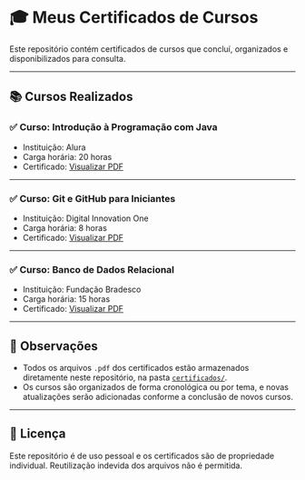 # 🎓 Meus Certificados de Cursos

Este repositório contém certificados de cursos que concluí, organizados e disponibilizados para consulta.

---

## 📚 Cursos Realizados

### ✅ Curso: **Introdução à Programação com Java**
- Instituição: Alura
- Carga horária: 20 horas
- Certificado: [Visualizar PDF](certificados/introducao-java.pdf)

---

### ✅ Curso: **Git e GitHub para Iniciantes**
- Instituição: Digital Innovation One
- Carga horária: 8 horas
- Certificado: [Visualizar PDF](certificados/git-github.pdf)

---

### ✅ Curso: **Banco de Dados Relacional**
- Instituição: Fundação Bradesco
- Carga horária: 15 horas
- Certificado: [Visualizar PDF](certificados/banco-dados.pdf)

---

## 📝 Observações

- Todos os arquivos `.pdf` dos certificados estão armazenados diretamente neste repositório, na pasta [`certificados/`](certificados).
- Os cursos são organizados de forma cronológica ou por tema, e novas atualizações serão adicionadas conforme a conclusão de novos cursos.

---

## 📌 Licença

Este repositório é de uso pessoal e os certificados são de propriedade individual. Reutilização indevida dos arquivos não é permitida.
